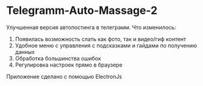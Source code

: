 # Telegramm-Auto-Massage-2

Улучшенная версия автопостинга в телеграмм. 
Что изменилось:
1) Появилась возможность слать как фото, так и видео/гиф контент
2) Удобное меню с управления с подсказками и гайдами по получению данных
3) Обработка большинства ошибок
4) Регулировка настроек прямо в браузере

Приложение сделано с помощью ElectronJs 
